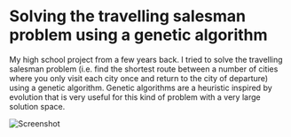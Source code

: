 # Solving the travelling salesman problem using a genetic algorithm

My high school project from a few years back. I tried to solve the travelling salesman problem (i.e. find the shortest route between a number of cities where you only visit each city once and return to the city of departure) using a genetic algorithm. Genetic algorithms are a heuristic inspired by evolution that is very useful for this kind of problem with a very large solution space.

![Screenshot](https://www.jellepelgrims.com/img/tsp.png)
